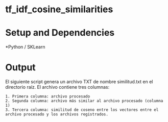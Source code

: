 # tf_idf_cosine_similarities
  
# Setup and Dependencies

  *Python / SKLearn
  
# Output

  El siguiente script genera un archivo TXT de nombre similitud.txt en el directorio raíz. 
  El archivo contiene tres columnas: 
  
    1. Primera columna: archivo procesado
    2. Segunda columna: archivo más similar al archivo procesado (columna 1)
    3. Tercera columna: similitud de coseno entre los vectores entre el archivo procesado y los archivos registrados.
